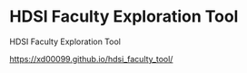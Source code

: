 # HDSI Faculty Exploration Tool

HDSI Faculty Exploration Tool

https://xd00099.github.io/hdsi_faculty_tool/
